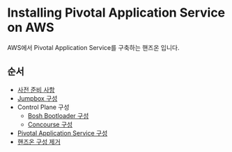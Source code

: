 # Installing Pivotal Application Service on AWS
AWS에서 Pivotal Application Service를 구축하는 핸즈온 입니다.
## 순서
* [사전 준비 사항](/pivotal-application-service/aws/install-pcf/prerequisites.md)
* [Jumpbox 구성](/pivotal-application-service/aws/install-pcf/jumpbox.md)
* Control Plane 구성
  * [Bosh Bootloader 구성](/pivotal-application-service/aws/install-pcf/boshbootloader.md)
  * [Concourse 구성](/pivotal-application-service/aws/install-pcf/concourse.md)
* [Pivotal Application Service 구성](/pivotal-application-service/aws/install-pcf/install-pas.md)
* [핸즈온 구성 제거](/pivotal-application-service/aws/install-pcf/cleanup.md)
